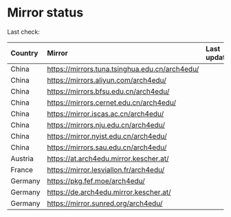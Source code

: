 <script src="./time.js"></script>
# Mirror status
Last check: <script type="text/javascript">localize(1722435440.606783);</script>

|Country|Mirror|Last update|
|:------|:-----|:----------|
|China|https://mirrors.tuna.tsinghua.edu.cn/arch4edu/|<script type="text/javascript">localize(1722407378);</script>|
|China|https://mirrors.aliyun.com/arch4edu/|<script type="text/javascript">localize(1722407378);</script>|
|China|https://mirrors.bfsu.edu.cn/arch4edu/|<script type="text/javascript">localize(1722364475);</script>|
|China|https://mirrors.cernet.edu.cn/arch4edu/|<script type="text/javascript">localize(1722407378);</script>|
|China|https://mirror.iscas.ac.cn/arch4edu/|<script type="text/javascript">localize(1722407378);</script>|
|China|https://mirrors.nju.edu.cn/arch4edu/|<script type="text/javascript">localize(1722364475);</script>|
|China|https://mirror.nyist.edu.cn/arch4edu/|<script type="text/javascript">localize(1722407378);</script>|
|China|https://mirrors.sau.edu.cn/arch4edu/|<script type="text/javascript">localize(1722407378);</script>|
|Austria|https://at.arch4edu.mirror.kescher.at/|<script type="text/javascript">localize(1722407378);</script>|
|France|https://mirror.lesviallon.fr/arch4edu/|<script type="text/javascript">localize(1722407378);</script>|
|Germany|https://pkg.fef.moe/arch4edu/|<script type="text/javascript">localize(1722407378);</script>|
|Germany|https://de.arch4edu.mirror.kescher.at/|<script type="text/javascript">localize(1722407378);</script>|
|Germany|https://mirror.sunred.org/arch4edu/|<script type="text/javascript">localize(1722407378);</script>|

<script src="./tablefilter/tablefilter.js"></script>
<script src="./table.js"></script>